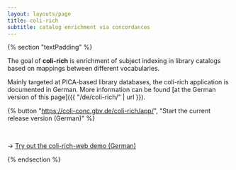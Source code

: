 ```yaml
---
layout: layouts/page
title: coli-rich
subtitle: catalog enrichment via concordances
---
```


{% section "textPadding" %}

The goal of **coli-rich** is enrichment of subject indexing in library catalogs based on mappings between different vocabularies.

Mainly targeted at PICA-based library databases, the coli-rich application is documented in German. More information can be found [at the German version of this page]({{ "/de/coli-rich/" | url }}).

{% button "https://coli-conc.gbv.de/coli-rich/app/", "Start the current release version (German)" %}

<br>

→ [Try out the coli-rich-web demo (German)](https://coli-conc.gbv.de/coli-rich/dev/)

{% endsection %}


